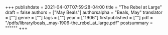 +++
publishdate = 2021-04-07T07:59:28-04:00
title = "The Rebel at Large"
draft = false
authors = ["May Beals"]
authorsalpha = "Beals, May"
translator = [""]
genre = [""]
tags = [""]
year = ["1906"]
firstpublished = [""]
pdf = "/pdfs/library/beals,_may-1906-the_rebel_at_large.pdf"
postsummary = """"""
+++
